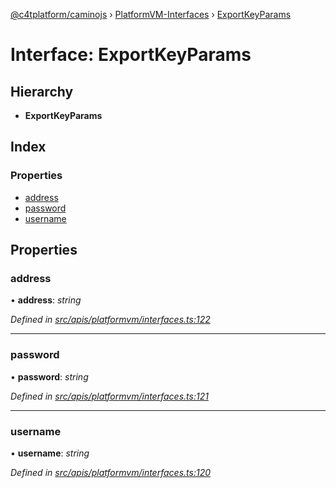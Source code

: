 [@c4tplatform/caminojs](../README.md) › [PlatformVM-Interfaces](../modules/platformvm_interfaces.md) › [ExportKeyParams](platformvm_interfaces.exportkeyparams.md)

# Interface: ExportKeyParams

## Hierarchy

* **ExportKeyParams**

## Index

### Properties

* [address](platformvm_interfaces.exportkeyparams.md#address)
* [password](platformvm_interfaces.exportkeyparams.md#password)
* [username](platformvm_interfaces.exportkeyparams.md#username)

## Properties

###  address

• **address**: *string*

*Defined in [src/apis/platformvm/interfaces.ts:122](https://github.com/chain4travel/caminojs/blob/8077d740/src/apis/platformvm/interfaces.ts#L122)*

___

###  password

• **password**: *string*

*Defined in [src/apis/platformvm/interfaces.ts:121](https://github.com/chain4travel/caminojs/blob/8077d740/src/apis/platformvm/interfaces.ts#L121)*

___

###  username

• **username**: *string*

*Defined in [src/apis/platformvm/interfaces.ts:120](https://github.com/chain4travel/caminojs/blob/8077d740/src/apis/platformvm/interfaces.ts#L120)*
